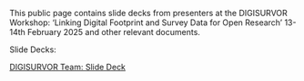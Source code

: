 This public page contains slide decks from presenters at the DIGISURVOR Workshop: ‘Linking Digital Footprint and Survey Data for Open Research’ 13-14th February 2025 and other relevant documents. 

Slide Decks: 

[DIGISURVOR Team: Slide Deck](https://github.com/ConorGaughan2/digisurvor_workshop/blob/main/docs/UoM%20Team%20Presentation_Digisurvor%20Workshop.pptx)
